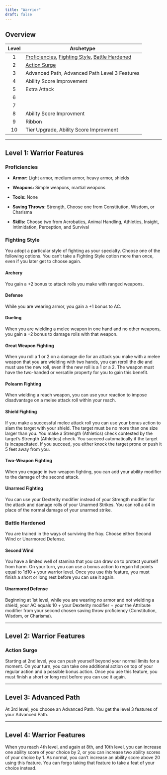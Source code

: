 ```yaml
---
title: "Warrior"
draft: false
---
```


## Overview

| Level | Archetype                                                                                               |
| :---: | ------------------------------------------------------------------------------------------------------- |
|   1   | [Proficiencies](#proficiencies), [Fighting Style](#fighting-style), [Battle Hardened](#battle-hardened) |
|   2   | [Action Surge](#action-surge)                                                                           |
|   3   | Advanced Path, Advanced Path Level 3 Features                                                           |
|   4   | Ability Score Improvement                                                                               |
|   5   | Extra Attack                                                                                            |
|   6   |                                                                                                         |
|   7   |                                                                                                         |
|   8   | Ability Score Improvment                                                                                |
|   9   | Ribbon                                                                                                  |
|  10   | Tier Upgrade, Ability Score Improvment                                                                  |

---

## Level 1: Warrior Features

### Proficiencies

- **Armor:** Light armor, medium armor, heavy armor, shields

- **Weapons:** Simple weapons, martial weapons

- **Tools:** None

- **Saving Throws:** Strength, Choose one from Constitution, Wisdom, or Charisma

- **Skills:** Choose two from Acrobatics, Animal Handling, Athletics, Insight, Intimidation, Perception, and Survival

### Fighting Style

You adopt a particular style of fighting as your specialty. Choose one of the following options. You can’t take a Fighting Style option more than once, even if you later get to choose again.

#### Archery
You gain a +2 bonus to attack rolls you make with ranged weapons.

#### Defense
While you are wearing armor, you gain a +1 bonus to AC.

#### Dueling
When you are wielding a melee weapon in one hand and no other weapons, you gain a +2 bonus to damage rolls with that weapon.

#### Great Weapon Fighting
When you roll a 1 or 2 on a damage die for an attack you make with a melee weapon that you are wielding with two hands, you can reroll the die and must use the new roll, even if the new roll is a 1 or a 2. The weapon must have the two-­handed or versatile property for you to gain this benefit.

#### Polearm Fighting
When wielding a reach weapon, you can use your reaction to impose disadvantage on a melee attack roll within your reach.

#### Shield Fighting
If you make a successful melee attack roll you can use your bonus action to slam the target with your shield. The target must be no more than one size larger than you. You make a Strength (Athletics) check contested by the target’s Strength (Athletics) check. You succeed automatically if the target is incapacitated. If you succeed, you either knock the target prone or push it 5 feet away from you.

#### Two-­Weapon Fighting
When you engage in two-­weapon fighting, you can add your ability modifier to the damage of the second attack.

#### Unarmed Fighting
You can use your Dexterity modifier instead of your Strength modifier for the attack and damage rolls of your Unarmed Strikes. You can roll a d4 in place of the normal damage of your unarmed strike.

### Battle Hardened
You are trained in the ways of surviving the fray. Choose either Second Wind or Unarmored Defense.

#### Second Wind
You have a limited well of stamina that you can draw on to protect yourself from harm. On your turn, you can use a bonus action to regain hit points equal to 1d10 + your warrior level. Once you use this feature, you must finish a short or long rest before you can use it again.

#### Unarmored Defense
Beginning at 1st level, while you are wearing no armor and not wielding a shield, your AC equals 10 + your Dexterity modifier + your the Attribute modifier from your second chosen saving throw proficiency (Constitution, Wisdom, or Charisma).

---

## Level 2: Warrior Features

### Action Surge
Starting at 2nd level, you can push yourself beyond your normal limits for a moment. On your turn, you can take one additional action on top of your regular action and a possible bonus action. Once you use this feature, you must finish a short or long rest before you can use it again.

---

## Level 3: Advanced Path
At 3rd level, you choose an Advanced Path. You get the level 3 features of your Advanced Path.

---

## Level 4: Warrior Features
When you reach 4th level, and again at 8th, and 10th level, you can increase one ability score of your choice by 2, or you can increase two ability scores of your choice by 1. As normal, you can’t increase an ability score above 20 using this feature. You can forgo taking that feature to take a feat of your choice instead.
